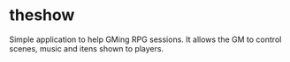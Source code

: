 # theshow

Simple application to help GMing RPG sessions.
It allows the GM to control scenes, music and itens shown to players.

